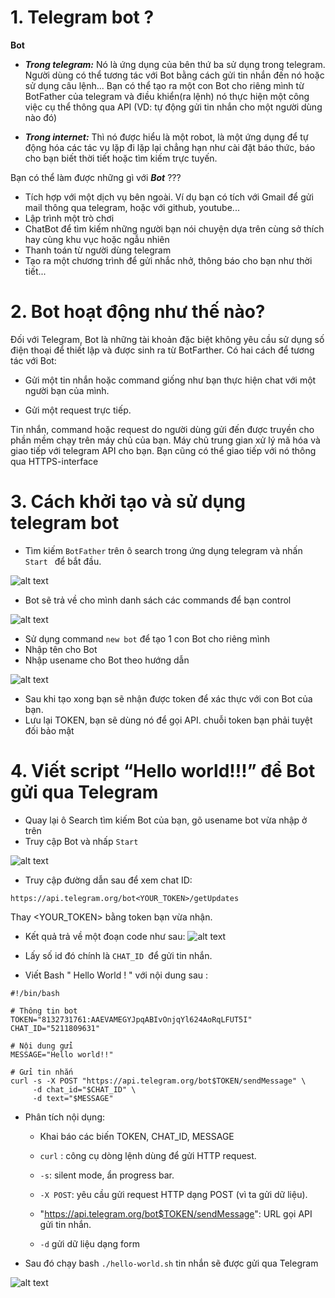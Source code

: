 # 1. Telegram bot  ?
**Bot**

- ***Trong telegram:*** Nó là ứng dụng của bên thứ ba sử dụng trong telegram. Người dùng có thể tương tác với Bot bằng cách gửi tin nhắn đến nó hoặc sử dụng câu lệnh... Bạn có thể tạo ra một con Bot cho riêng mình từ BotFather của telegram và điều khiển(ra lệnh) nó thực hiện một công việc cụ thể thông qua API (VD: tự động gửi tin nhắn cho một người dùng nào đó)

- ***Trong internet:*** Thì nó được hiểu là một robot, là một ứng dụng để tự động hóa các tác vụ lặp đi lặp lại chẳng hạn như cài đặt báo thức, báo cho bạn biết thời tiết hoặc tìm kiếm trực tuyến.

Bạn có thể làm được những gì với  ***Bot*** ???

- Tích hợp với một dịch vụ bên ngoài. Ví dụ bạn có tích với Gmail để gửi mail thông qua telegram, hoặc với github, youtube...
- Lập trình một trò chơi
- ChatBot để tìm kiếm những người bạn nói chuyện dựa trên cùng sở thích hay cùng khu vục hoặc ngẫu nhiên
- Thanh toán từ người dùng telegram
- Tạo ra một chương trình để gửi nhắc nhở, thông báo cho bạn như thời tiết...
# 2. Bot hoạt động như thế nào?
Đối với Telegram, Bot là những tài khoản đặc biệt không yêu cầu sử dụng số điện thoại để thiết lập và được sinh ra từ BotFarther. Có hai cách để tương tác với Bot:

- Gửi một tin nhắn hoặc command giống như bạn thực hiện chat với một người bạn của mình.

- Gửi một request trực tiếp.

Tin nhắn, command hoặc request do người dùng gửi đến được truyền cho phần mềm chạy trên máy chủ của bạn. Máy chủ trung gian xử lý mã hóa và giao tiếp với telegram API cho bạn. Bạn cũng có thể giao tiếp với nó thông qua HTTPS-interface
# 3. Cách khởi tạo và sử dụng telegram bot


- Tìm kiếm `BotFather` trên ô search trong ứng dụng telegram và nhấn `Start ` để bắt đầu.

![alt text](../images/TeleBot_1.png)

- Bot sẽ trả về cho mình danh sách các commands để bạn control

![alt text](../images/TeleBot_2.png)

- Sử dụng command `new bot` để tạo 1 con Bot cho riêng mình
- Nhập tên cho Bot
- Nhập usename cho Bot theo hướng dẫn

![alt text](../images/TeleBot_3.png)

- Sau khi tạo xong bạn sẽ nhận được token để xác thực với con Bot của bạn. 
- Lưu lại TOKEN, bạn sẽ dùng nó để gọi API. chuỗi token bạn phải tuyệt đối bảo mật

# 4. Viết script “Hello world!!!” để Bot gửi qua Telegram
- Quay lại ô Search tìm kiếm Bot của bạn, gõ usename bot vừa nhập ở trên
- Truy cập Bot và nhấp `Start`

![alt text](../images/TeleBot_4.png)

- Truy cập đường dẫn sau để xem chat ID: 
```
https://api.telegram.org/bot<YOUR_TOKEN>/getUpdates
```

Thay <YOUR_TOKEN> bằng token bạn vừa nhận.

- Kết quả trả về một đoạn code như sau: 
![alt text](../images/TeleBot_5.png)

- Lấy số id đó chính là `CHAT_ID `để gửi tin nhắn.

- Viết Bash " Hello World ! " với nội dung sau :

```
#!/bin/bash

# Thông tin bot
TOKEN="8132731761:AAEVAMEGYJpqABIvOnjqYl624AoRqLFUT5I"
CHAT_ID="5211809631"

# Nội dung gửi
MESSAGE="Hello world!!"

# Gửi tin nhắn
curl -s -X POST "https://api.telegram.org/bot$TOKEN/sendMessage" \
     -d chat_id="$CHAT_ID" \
     -d text="$MESSAGE"
```
- Phân tích nội dụng: 
    - Khai báo các biến TOKEN, CHAT_ID, MESSAGE
    - `curl` : công cụ dòng lệnh dùng để gửi HTTP request.

    - `-s`: silent mode, ẩn progress bar.

    - `-X POST`: yêu cầu gửi request HTTP dạng POST (vì ta gửi dữ liệu).

    - "https://api.telegram.org/bot$TOKEN/sendMessage": URL gọi API gửi tin nhắn.
    - `-d` gửi dữ liệu dạng form 

- Sau đó chạy bash `./hello-world.sh` tin nhắn sẽ được gửi qua Telegram 

![alt text](../images/TeleBot_6.png)